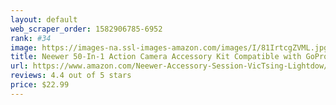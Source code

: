 ```yaml
---
layout: default 
﻿web_scraper_order: 1582906785-6952
rank: #34
image: https://images-na.ssl-images-amazon.com/images/I/81IrtcgZVML.jpg
title: Neewer 50-In-1 Action Camera Accessory Kit Compatible with GoPro Hero 8 Max 7 6 5 4 Black…
url: https://www.amazon.com/Neewer-Accessory-Session-VicTsing-Lightdow/dp/B01171X0UW/ref=zg_mw_photo_34?_encoding=UTF8&psc=1&refRID=C6DA0XF7JAQBJB1KF3C0
reviews: 4.4 out of 5 stars
price: $22.99 
---
```

